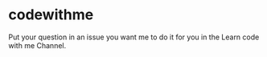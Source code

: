 # codewithme
Put your question in an issue you want me to do it for you in the Learn code with me Channel.
